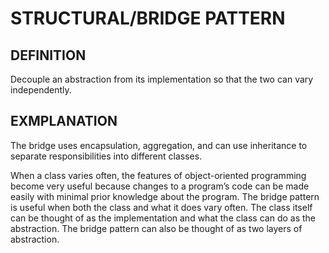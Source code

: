 # STRUCTURAL/BRIDGE PATTERN

## DEFINITION

Decouple an abstraction from its implementation so that the two can vary
independently.

## EXMPLANATION

The bridge uses encapsulation, aggregation, and can use inheritance to separate
responsibilities into different classes.

When a class varies often, the features of object-oriented programming become
very useful because changes to a program’s code can be made easily with minimal
prior knowledge about the program. The bridge pattern is useful when both the
class and what it does vary often. The class itself can be thought of as the
implementation and what the class can do as the abstraction. The bridge pattern
can also be thought of as two layers of abstraction.
